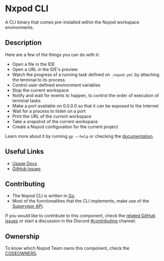 # Nxpod CLI

A CLI binary that comes pre-installed within the Nxpod workspace environments.

## Description

Here are a few of the things you can do with it:

- Open a file in the IDE
- Open a URL in the IDE's preview
- Watch the progress of a running task defined on `.nxpod.yml` by attaching the terminal to its process.
- Control user-defined environment variables
- Stop the current workspace
- Notify and wait for events to happen, to control the order of execution of terminal tasks
- Make a port available on 0.0.0.0 so that it can be exposed to the Internet
- Wait for a process to listen on a port
- Print the URL of the current workspace
- Take a snapshot of the current workspace
- Create a Nxpod configuration for the current project

Learn more about it by running `gp —-help` or checking the [documentation](https://www.nxpod.khulnasoft.com/docs/command-line-interface/).

## Useful Links

- [Usage Docs](https://www.nxpod.khulnasoft.com/docs/command-line-interface)
- [GitHub Issues](https://github.com/nxpkg/nxpod/labels/component%3A%20gp%20cli)

## Contributing

- The Nxpod CLI is written in [Go](https://go.dev/).
- Most of the functionalities that the CLI implements, make use of the [Supervisor API](https://github.com/nxpkg/nxpod/tree/main/components/supervisor-api).

If you would like to contribute to this component, check the [related GitHub issues](https://github.com/nxpkg/nxpod/labels/component%3A%20gp%20cli) or start a discussion in the Discord [#contributing](https://discord.com/channels/816244985187008514/885406100436951080) channel.

## Ownership

To know which Nxpod Team owns this component, check the [CODEOWNERS](https://github.com/nxpkg/nxpod/blob/main/.github/CODEOWNERS).
